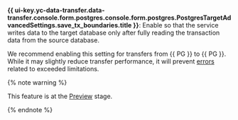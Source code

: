**{{ ui-key.yc-data-transfer.data-transfer.console.form.postgres.console.form.postgres.PostgresTargetAdvancedSettings.save_tx_boundaries.title }}**: Enable so that the service writes data to the target database only after fully reading the transaction data from the source database.

We recommend enabling this setting for transfers from {{ PG }} to {{ PG }}. While it may slightly reduce transfer performance, it will prevent [errors](../../../../../data-transfer/operations/endpoint/target/postgresql.md#duplicate-key) related to exceeded limitations.


{% note warning %}

This feature is at the [Preview](../../../../../overview/concepts/launch-stages.md) stage.

{% endnote %}
